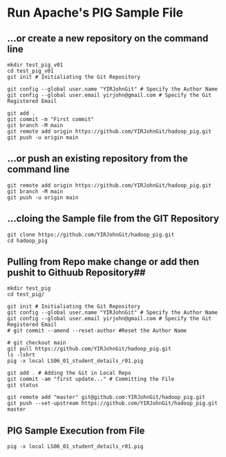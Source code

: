 # Run Apache's PIG Sample File

## …or create a new repository on the command line ##
```
mkdir test_pig_v01
cd test_pig_v01
git init # Initialiating the Git Repository

git config --global user.name "YIRJohnGit" # Specify the Author Name
git config --global user.email yirjohn@gmail.com # Specify the Git Registered Email

git add .
git commit -m "First commit"
git branch -M main
git remote add origin https://github.com/YIRJohnGit/hadoop_pig.git
git push -u origin main
```

## ...or push an existing repository from the command line ##
```
git remote add origin https://github.com/YIRJohnGit/hadoop_pig.git
git branch -M main
git push -u origin main
```

## ...cloing the Sample file from the GIT Repository ##
```
git clone https://github.com/YIRJohnGit/hadoop_pig.git
cd hadoop_pig
```

## Pulling from Repo make change or add then pushit to Githuub Repository##
```
mkdir test_pig
cd test_pig/

git init # Initialiating the Git Repository
git config --global user.name "YIRJohnGit" # Specify the Author Name
git config --global user.email yirjohn@gmail.com # Specify the Git Registered Email
# git commit --amend --reset-author #Reset the Author Name

# git checkout main
git pull https://github.com/YIRJohnGit/hadoop_pig.git
ls -lshrt
pig -x local LS06_01_student_details_r01.pig 

git add . # Adding the Git in Local Repo
git commit -am "first update..." # Committing the File
git status

git remote add "master" git@github.com:YIRJohnGit/hadoop_pig.git
git push --set-upstream https://github.com/YIRJohnGit/hadoop_pig.git master
```

## PIG Sample Execution from File ##
```
pig -x local LS06_01_student_details_r01.pig
```
